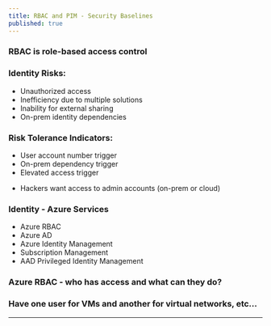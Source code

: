 ```yaml
---
title: RBAC and PIM - Security Baselines
published: true
---
```


### RBAC is role-based access control

### Identity Risks:
* Unauthorized access
* Inefficiency due to multiple solutions
* Inability for external sharing  
* On-prem identity dependencies 

### Risk Tolerance Indicators:

* User account number trigger
* On-prem dependency trigger
* Elevated access trigger

- Hackers want access to admin accounts (on-prem or cloud)

### Identity - Azure Services

* Azure RBAC
* Azure AD
* Azure Identity Management
* Subscription Management
* AAD Privileged Identity Management

### Azure RBAC - who has access and what can they do?

### Have one user for VMs and another for virtual networks, etc...

* * *